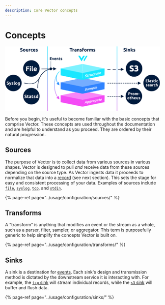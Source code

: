 ```yaml
---
description: Core Vector concepts
---
```


# Concepts

![](../assets/components.svg)

Before you begin, it's useful to become familiar with the basic concepts that comprise Vector. These concepts are used throughout the documentation and are helpful to understand as you proceed. They are ordered by their natural progression.

## Sources

The purpose of Vector is to collect data from various sources in various shapes. Vector is designed to pull _and_ receive data from these sources depending on the source type. As Vector ingests data it proceeds to normalize that data into a [record](concepts.md#records) \(see next section\). This sets the stage for easy and consistent processing of your data. Examples of sources include [`file`](../usage/configuration/sources/file.md), [`syslog`](../usage/configuration/sources/syslog.md), [`tcp`](../usage/configuration/sources/tcp.md), and [`stdin`](../usage/configuration/sources/stdin.md).

{% page-ref page="../usage/configuration/sources/" %}

## Transforms

A "transform" is anything that modifies an event or the stream as a whole, such as a parser, filter, sampler, or aggregator. This term is purposefully generic to help simplify the concepts Vector is built on.

{% page-ref page="../usage/configuration/transforms/" %}

## Sinks

A sink is a destination for [events][docs.data_model.event]. Each sink's design and transmission method is dictated by the downstream service it is interacting with. For example, the [`tcp` sink](../usage/configuration/sinks/tcp.md) will stream individual records, while the [`s3` sink](../usage/configuration/sinks/aws_s3.md) will buffer and flush data.

{% page-ref page="../usage/configuration/sinks/" %}


[docs.data_model.event]: ../about/data-model#event
